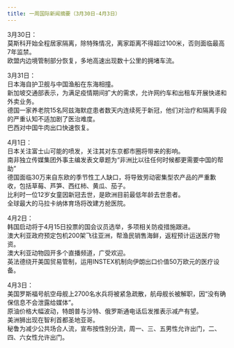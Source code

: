 ```yaml
---
title: 一周国际新闻摘要（3月30日-4月3日）
---
```


3月30日：  
莫斯科开始全程居家隔离，除特殊情况，离家距离不得超过100米，否则面临最高7年监禁。  
欧盟内边境管制部分恢复，多地高速出现数十公里的拥堵车流。  

<!--more-->

3月31日：  
日本海自护卫舰与中国渔船在东海相撞。  
新加坡交通部表示，为满足疫情期间扩大的需求，允许网约车和出租车开展快递和外卖业务。  
德国一家养老院15名阿兹海默症患者数天内连续死于新冠，他们对治疗和隔离手段的严重认知不适加剧了医治难度。  
巴西对中国牛肉出口快速恢复。

4月1日：  
日本关注富士山可能的喷发，关注其对东京都市圈将带来的影响。  
南非独立传媒集团外事主编发表文章题为“非洲比以往任何时候都更需要中国的帮助”  
德国面临30万来自东欧的季节性工人缺口，将导致劳动密集型农产品的严重歉收，包括草莓、芦笋、西红柿、黄瓜、茄子。  
比利时一位12岁女童因新冠去世，是欧洲目前最低年龄去世患者。  
全球最大的马拉卡纳体育场将改建方舱医院。

4月2日：  
韩国启动将于4月15日投票的国会议员选举，多项相关防疫措施跟进。  
澳大利亚政府预定包机200架飞往亚洲，帮渔民销售海鲜，返程预计运送医疗物资。  
澳大利亚动物园开多个直播频道，广受欢迎。  
英法德绕开美国贸易管制，运用INSTEX机制向伊朗出口价值50万欧元的医疗设备。

4月3日：  
美国罗斯福号航空母舰上2700名水兵将被紧急疏散，航母舰长被解职，因“没有确保信息不会泄露给媒体”。  
原油价格大幅波动，特朗普与沙特、俄罗斯通电话后发推表示减产有望。  
美洲狮出现在智利首都圣地亚哥。  
秘鲁为减少公共场合人流，宣布按性别分流，周一、三、五男性允许出门，二、四、六女性允许出门。